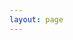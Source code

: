 ```yaml
---
layout: page
---
```

<script setup>
import {
  VPTeamPage,
  VPTeamPageTitle,
  VPTeamMembers
} from 'vitepress/theme';

const members = [
  {
    avatar: 'https://avatars.githubusercontent.com/u/99802662?v=4',
    name: 'YangSpring114',
    title: '创建者',
    links: [
      { icon: 'github', link: 'https://github.com/YangSpring114' }
    ]
  },
  {
    avatar: 'https://github.com/Starcloudsea.png',
    name: 'Starcloudsea',
    title: '宣传组',
    links: [
      { icon: 'github', link: 'https://github.com/Starcloudsea' }
    ]
  },
  {
    avatar: 'https://github.com/JWJUN233233.png',
    name: 'JWJUN233233',
    title: '程序组',
    links: [
      { icon: 'github', link: 'https://github.com/JWJUN233233' }
    ]
  },
  {
    avatar: 'https://github.com/mailset.png',
    name: 'mailset',
    title: '程序组',
    links: [
      { icon: 'github', link: 'https://github.com/mailset' }
    ]
  },
  {
    avatar: 'https://github.com/Px2uRo.png',
    name: 'Px2uRo',
    title: '程序组',
    links: [
      { icon: 'github', link: 'https://github.com/Px2uRo' }
    ]
  },
  {
    avatar: 'https://github.com/dream0090.png',
    name: 'dream_pep',
    title: '设计组',
    links: [
      { icon: 'github', link: 'https://github.com/dream0090' }
    ]
  },
  {
    avatar: 'https://github.com/JustRainy.png',
    name: 'JustRainy',
    title: '设计组',
    links: [
      { icon: 'github', link: 'https://github.com/JustRainy' }
    ]
  },
  {
    avatar: 'https://github.com/ruattd.png',
    name: '任天天🍰',
    title: '质量控制组',
    links: [
      { icon: 'github', link: 'https://github.com/ruattd' }
    ]
  },
  {
    avatar: 'https://github.com/tsavpyn.png',
    name: 'КРАШ-2073',
    title: '质量控制组',
    links: [
      { icon: 'github', link: 'https://github.com/tsavpyn' }
    ]
  },
  {
    avatar: 'https://github.com/FTS427.png',
    name: 'Huang FTS427',
    title: '质量控制组',
    links: [
      { icon: 'github', link: 'https://github.com/FTS427' }
    ]
  },
];

</script>

<VPTeamPage>
  <VPTeamPageTitle>
    <template #title>
      我们的团队
    </template>
    <template #lead>
        我们是一群热爱 Minecraft 的学生，我们主要从事 Minecraft 启动器的开发和维护，致力于为玩家提供稳定、安全、便捷的工具！
    </template>
  </VPTeamPageTitle>
  <VPTeamMembers
    :members="members"
  />
</VPTeamPage>

#   
